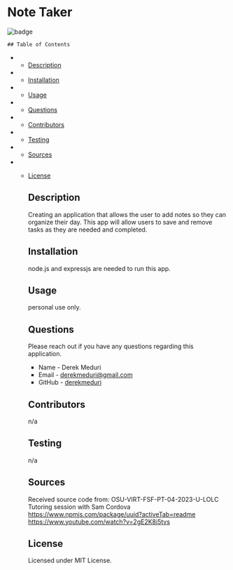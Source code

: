 # Note Taker

![badge](https://img.shields.io/badge/license-MIT-brightgreen.svg)

    ## Table of Contents

- - [Description](#Description)

- - [Installation](#Installation)

- - [Usage](#Usage)

- - [Questions](#Questions)

- - [Contributors](#Contributors)

- - [Testing](#Testing)

- - [Sources](#sources)

- - [License](#License)

    ## Description

    Creating an application that allows the user to add notes so they can organize their day. This app will allow users to save and remove tasks as they are needed and completed.

    ## Installation

    node.js and expressjs are needed to run this app.

    ## Usage

    personal use only.

    ## Questions

    Please reach out if you have any questions regarding this application.

    - Name - Derek Meduri
    - Email - derekmeduri@gmail.com
    - GitHub - [derekmeduri](https://github.com/derekmeduri/)

    ## Contributors

    n/a

    ## Testing

    n/a

    ## Sources

    Received source code from: OSU-VIRT-FSF-PT-04-2023-U-LOLC
    Tutoring session with Sam Cordova
    https://www.npmjs.com/package/uuid?activeTab=readme
    https://www.youtube.com/watch?v=2gE2K8i5tvs

    ## License

    Licensed under MIT License.
